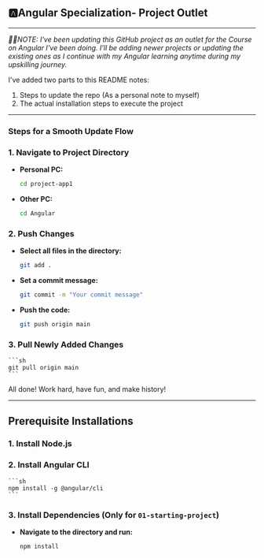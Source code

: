 ## **🅰️Angular Specialization- Project Outlet**

---
*✍🏻NOTE: I've been updating this GitHub project as an outlet for the Course on Angular I've been doing. I'll be adding newer projects or updating the existing ones as I continue with my Angular learning anytime during my upskilling journey.*

I've added two parts to this README notes:
1. Steps to update the repo (As a personal note to myself)
2. The actual installation steps to execute the project
&nbsp;
---
### Steps for a Smooth Update Flow

### 1. Navigate to Project Directory
- **Personal PC:** 
    ```sh
    cd project-app1
    ```
- **Other PC:** 
    ```sh
    cd Angular
    ```

### 2. Push Changes
- **Select all files in the directory:**
    ```sh
    git add .
    ```
- **Set a commit message:**
    ```sh
    git commit -m "Your commit message"
    ```
- **Push the code:**
    ```sh
    git push origin main
    ```

### 3. Pull Newly Added Changes
    ```sh
    git pull origin main
    ```

All done! Work hard, have fun, and make history!

---

## Prerequisite Installations

### 1. Install Node.js

### 2. Install Angular CLI
    ```sh
    npm install -g @angular/cli
    ```

### 3. Install Dependencies (Only for `01-starting-project`)
- **Navigate to the directory and run:**
    ```sh
    npm install
    ```
